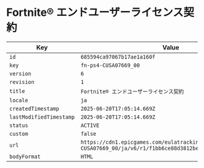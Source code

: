 # Fortnite® エンドユーザーライセンス契約

| Key | Value |
| --- | ----- |
| `id` | `685594ca97067b17ae1a160f` |
| `key` | `fn-ps4-CUSA07669_00` |
| `version` | `6` |
| `revision` | `1` |
| `title` | `Fortnite® エンドユーザーライセンス契約` |
| `locale` | `ja` |
| `createdTimestamp` | `2025-06-20T17:05:14.669Z` |
| `lastModifiedTimestamp` | `2025-06-20T17:05:14.669Z` |
| `status` | `ACTIVE` |
| `custom` | `false` |
| `url` | `https://cdn1.epicgames.com/eulatracking-download/fn-ps4-CUSA07669_00/ja/v6/r1/f1bb6ce88d3812bea2c7b032950b71b1.pdf` |
| `bodyFormat` | `HTML` |
